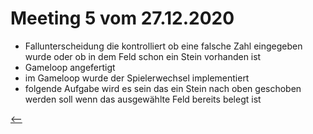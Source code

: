 # Meeting 5 vom 27.12.2020

- Fallunterscheidung die kontrolliert ob eine falsche Zahl eingegeben wurde oder ob in dem Feld schon ein Stein vorhanden ist
- Gameloop angefertigt
- im Gameloop wurde der Spielerwechsel implementiert
- folgende Aufgabe wird es sein das ein Stein nach oben geschoben werden soll wenn das ausgewählte Feld bereits belegt ist

[<--](Meeting4.md)

